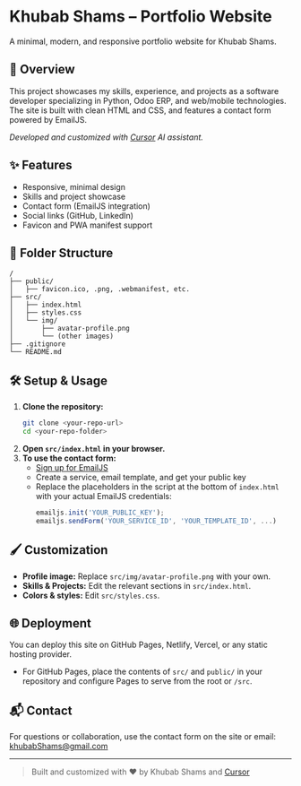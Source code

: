 # Khubab Shams – Portfolio Website

A minimal, modern, and responsive portfolio website for Khubab Shams.

## 🚀 Overview
This project showcases my skills, experience, and projects as a software developer specializing in Python, Odoo ERP, and web/mobile technologies. The site is built with clean HTML and CSS, and features a contact form powered by EmailJS.

_Developed and customized with [Cursor](https://www.cursor.so/) AI assistant._

## ✨ Features
- Responsive, minimal design
- Skills and project showcase
- Contact form (EmailJS integration)
- Social links (GitHub, LinkedIn)
- Favicon and PWA manifest support

## 📁 Folder Structure
```
/
├── public/
│   ├── favicon.ico, .png, .webmanifest, etc.
├── src/
│   ├── index.html
│   ├── styles.css
│   └── img/
│       ├── avatar-profile.png
│       └── (other images)
├── .gitignore
└── README.md
```

## 🛠️ Setup & Usage
1. **Clone the repository:**
   ```bash
   git clone <your-repo-url>
   cd <your-repo-folder>
   ```
2. **Open `src/index.html` in your browser.**
3. **To use the contact form:**
   - [Sign up for EmailJS](https://www.emailjs.com/)
   - Create a service, email template, and get your public key
   - Replace the placeholders in the script at the bottom of `index.html` with your actual EmailJS credentials:
     ```js
     emailjs.init('YOUR_PUBLIC_KEY');
     emailjs.sendForm('YOUR_SERVICE_ID', 'YOUR_TEMPLATE_ID', ...)
     ```

## 🖌️ Customization
- **Profile image:** Replace `src/img/avatar-profile.png` with your own.
- **Skills & Projects:** Edit the relevant sections in `src/index.html`.
- **Colors & styles:** Edit `src/styles.css`.

## 🌐 Deployment
You can deploy this site on GitHub Pages, Netlify, Vercel, or any static hosting provider.

- For GitHub Pages, place the contents of `src/` and `public/` in your repository and configure Pages to serve from the root or `/src`.

## 📬 Contact
For questions or collaboration, use the contact form on the site or email: [khubabShams@gmail.com](mailto:khubabShams@gmail.com)

---

> Built and customized with ❤️ by Khubab Shams and [Cursor](https://www.cursor.so/)
